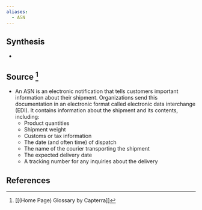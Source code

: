 ```yaml
---
aliases:
  - ASN
---
```

## Synthesis
- 
## Source [^1]
- An ASN is an electronic notification that tells customers important information about their shipment. Organizations send this documentation in an electronic format called electronic data interchange (EDI). It contains information about the shipment and its contents, including: 
	- Product quantities
	- Shipment weight
	- Customs or tax information
	- The date (and often time) of dispatch
	- The name of the courier transporting the shipment
	- The expected delivery date
	- A tracking number for any inquiries about the delivery
## References

[^1]: [[(Home Page) Glossary by Capterra]]